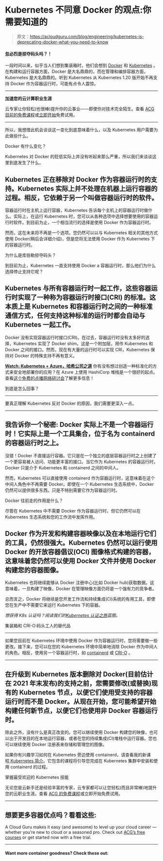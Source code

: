 # Kubernetes 不同意 Docker 的观点:你需要知道的

> 原文：<https://acloudguru.com/blog/engineering/kubernetes-is-deprecating-docker-what-you-need-to-know>

#### 忽必烈是掠夺码头吗？！

一段时间以来，似乎当人们想到集装箱时，他们会想到 [Docker](https://acloudguru.com/course/introduction-to-containers-and-docker) 和 [Kubernetes](https://acloudguru.com/course/kubernetes-deep-dive) 。在构建和运行容器方面，Docker 是大名鼎鼎的，而在管理和编排容器方面，Kubernetes 是大名鼎鼎的。听到 Kubernetes 从 Kubernetes 1.20 版开始不再支持 Docker 作为容器运行时，可能有点令人震惊。

* * *

**加速您的云计算职业生涯**

云专家让你轻松(也很棒)提升你的云事业——即使你对技术完全陌生。查看 [ACG 目前的免费课程](https://acloudguru.com/blog/news/whats-free-at-acg)或[立即开始](https://acloudguru.com/pricing)免费试用。

* * *

所以，我想借此机会谈谈这一变化到底意味着什么，以及 Kubernetes 用户需要为此做些什么。

Docker 有什么变化？

Kubernetes 对 Docker 的贬低实际上并没有听起来那么严重，所以我们来谈谈这里到底发生了什么。

## Kubernetes 正在移除对 Docker 作为**容器运行时**的支持。Kubernetes 实际上并不处理在机器上运行容器的过程。相反，它依赖于另一个叫做**容器运行时**的软件。

容器运行时在主机上运行容器，Kubernetes 告诉每个主机上的容器运行时做什么。实际上，在运行 Kubernetes 时，您可以从各种选项中选择想要使用的容器运行时软件。到目前为止，一个相当流行的选择是使用 Docker 作为容器运行时。

然而，这在未来将不再是一个选项。您仍然可以以与 Kubernetes 相关的其他方式使用 Docker(稍后会详细介绍)，但是您将无法使用 Docker 作为 Kubernetes 下的容器运行时。

为什么是库伯勒掠夺码头？

到目前为止，Kubernetes 一直支持使用 Docker a 容器运行时，那么他们为什么选择停止支持它呢？

## Kubernetes 与所有容器运行时一起工作，这些容器运行时实现了一种称为**容器运行时接口(CRI)** 的标准。这本质上是 Kubernetes 和容器运行时之间的一种标准通信方式，任何支持这种标准的运行时都会自动与 Kubernetes 一起工作。

Docker 没有实现容器运行时接口(CRI)。在过去，容器运行时没有太多好的选择，Kubernetes 实现了 Docker shim，这是一个附加层，用作 Kubernetes 和 Docker 之间的接口。然而，现在有大量的运行时可以实现 CRI，Kubernetes 保持对 Docker 的特殊支持不再有意义。

**[Watch: Kubernetes + Azure，哈希公司之道](https://get.acloudguru.com/kubernetes-azure-hashicorp-way-webinar)**
你有没有想过创造一种标准化的方式来安全地部署你的应用？在 Azure 上使用 HashiCorp 堆栈是一个很好的起点。查看[这个免费的点播网络研讨会](https://get.acloudguru.com/kubernetes-azure-hashicorp-way-webinar)了解更多信息！

到底是怎么回事？

* * *

要真正理解 Kubernetes 反对 Docker 的原因，我们需要更深入一点。

* * *

## 我告诉你一个秘密: **Docker 实际上不是一个容器运行时**！它实际上是一个工具集合，位于名为 **containerd** 的容器运行时之上。

没错！Docker 不直接运行容器。它只是在一个独立的底层容器运行时之上创建了一个更容易被人访问、功能更丰富的接口。当它作为 Kubernetes 的容器运行时，Docker 只是介于 Kubernetes 和 containerd 之间的中间人。

然而，Kubernetes 可以直接使用 containerd 作为容器运行时，这意味着在这个中间人角色中不再需要 Docker。即使在一个 Kubernetes 生态系统中，Docker 仍然可以提供很多东西。只是不特别需要它作为容器运行时。

Docker 往前走的作用是什么？

尽管在 Kubernetes 中不需要 Docker 作为容器运行时，但它仍然可以在 Kubernetes 生态系统和您的工作流中发挥作用。

## Docker 作为开发和构建容器映像以及在本地运行它们的工具，仍然很强大。Kubernetes 仍然可以运行使用 Docker 的**开放容器倡议(OCI)** 图像格式构建的容器，这意味着您仍然可以使用 Docker 文件并使用 Docker 构建您的容器图像。

Kubernetes 也将继续能够从 Docker 注册中心(比如 Docker hub)获取数据。这意味着，一旦构建了映像，Docker 在管理映像方面仍将是一个强有力的竞争者。

总而言之，Docker 将继续是您开发工作流和持续集成(CI)系统的有用工具，即使您在生产中不需要它来运行 Kubernetes 下的容器。

*想获得 K8s 认证吗？阅读我们的[Kubernetes 认证之旅](https://acloudguru.com/blog/engineering/which-kubernetes-certification-path-should-i-take)蓝图。*

集装箱和 CRI-O:码头工人的替代品

* * *

如果您目前在 Kubernetes 环境中使用 Docker 作为容器运行时，您将需要做一些更改。接下来，您可以在您的 Kubernetes 环境中简单地消除 Docker 作为中间人的角色。相反，使用另一个容器运行时，如 [containerd](https://containerd.io/) 或 [CRI-O](https://cri-o.io/) 。

* * *

## 在升级到 Kubernetes 版本删除对 Docker(目前估计在 2021 年末发布)的支持之前，您需要修改(或替换)现有的 Kubernetes 节点，以便它们使用受支持的容器运行时而不是 Docker。从现在开始，您可能希望开始构建任何新节点，以便它们也使用非 Docker 容器运行时。

除此之外，没有什么是真正改变的。您可以继续使用 Docker 构建您的映像，也可以出于开发目的在本地运行容器，或者在您的持续集成(CI)堆栈中运行容器。您也可以继续使用 Docker 注册表来存储和管理您的图像。

如果你有兴趣学习如何在 Kubernetes 旁边使用 containerd，请查看我的新课程,[Kubernetes 简介](https://acloud.guru/overview/introduction-to-kubernetes)。它包含的课程将引导您完成在 Kubernetes 集群中安装和使用 containerd 的过程。

掌握最受欢迎的 Kubernetes 技能

无论您是云新手还是经验丰富的专家，云专家都可以让您轻松(而且非常棒)地提升您的云职业生涯。查看 [ACG 的免费课程](https://acloudguru.com/blog/news/whats-free-at-acg)或立即开始免费试用。

* * *

## 想要更多容器优点吗？看看这些:

A Cloud Guru makes it easy (and awesome) to level up your cloud career — whether you’re new to cloud or a seasoned pro. Check out [ACG’s free courses](https://acloudguru.com/blog/news/whats-free-at-acg) or get started now with a free trial.

* * *

#### Want more container goodness? Check these out:
